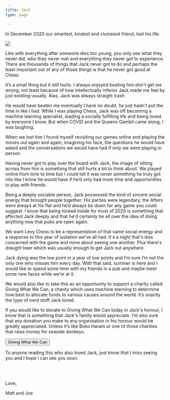 ```yaml
---
title: Jack
type: page

---
```

In December 2020 our smartest, kindest and clumsiest friend, lost his life.

![](images/jacky-lad.jpg)

Like with everything after someone dies too young, you only see what they never did, who they never met and everything they never got to experience. There are thousands of things that Jack never got to do and perhaps the least important out of any of those things is that he never got good at Chess.

It’s a small thing but it still hurts. I always enjoyed beating him don't get me wrong, not least because of how intellectually inferior Jack made me feel by just existing usually. Alas, Jack was always straight trash

He would have beaten me eventually I have no doubt, he just hadn't put the time in like I had. While I was playing Chess, Jack was off becoming a machine learning specialist, leading a socially fulfilling life and being loved by everyone I know. But when COVID and the Queens Gambit came along, I was laughing.

When we lost him I found myself revisiting our games online and playing the moves out again and again, imagining his face, the questions he would have asked and the conversations we would have had if only we were playing in person.

Having never got to play over the board with Jack, the image of sitting across from him is something that still hurts a bit to think about. We played online from time to time but I could tell it was never something he truly got into like I know he would have if he’d only had more time and opportunities to play with friends.

Being a deeply sociable person, Jack possessed the kind of sincere social energy that brought people together. His parties were legendary, the Afters were always at his flat and he’d always be down for any game you could suggest. I know that being locked inside for most of 2020 is something that affected Jack deeply and that he'd certainly be all over the idea of doing anything now that pubs are open again.

We want Levy Chess to be a representation of that same social energy and a response to this year of isolation we've all had. It's a night that's less concerned with the game and more about seeing one another. Plus there's draught beer which was usually enough to get Jack out anywhere.

Jack dying was the low point in a year of low points and I’m sure I’m not the only one who misses him every day. With that said, summer is here and I would like to spend some time with my friends in a pub and maybe meet some new faces while we’re at it.

We would also like to take this as an opportunity to support a charity called Giving What We Can, a charity which uses machine learning to determine how best to allocate funds to various causes around the world. It’s exactly the type of nerd stuff Jack loved.

If you would like to donate to Giving What We Can today in Jack's honour, I know that is something that Jack's family would appreciate. I’m also sure that any donation you make to any organisation in his honour would be greatly appreciated. Unless it’s like Boko Haram or one of those charities that raise money for seaside donkeys.

<a href="https://www.givingwhatwecan.org/" rel="noopener" target="_blank" ><button class="lv-button">Giving What We Can</button></a>

To anyone reading this who also loved Jack, just know that I miss seeing you and I hope I can see you soon.

<br/>

<br/>

<div style="text-align: centre">

Love,

Matt and Joe

</div>